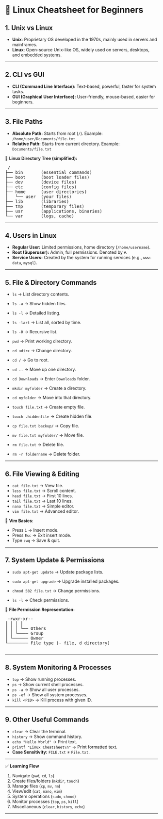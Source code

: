# 🐧 Linux Cheatsheet for Beginners

## 1. Unix vs Linux
- **Unix**: Proprietary OS developed in the 1970s, mainly used in servers and mainframes.
- **Linux**: Open-source Unix-like OS, widely used on servers, desktops, and embedded systems.

---

## 2. CLI vs GUI
- **CLI (Command Line Interface):** Text-based, powerful, faster for system tasks.
- **GUI (Graphical User Interface):** User-friendly, mouse-based, easier for beginners.

---

## 3. File Paths
- **Absolute Path:** Starts from root (`/`). Example: `/home/user/Documents/file.txt`
- **Relative Path:** Starts from current directory. Example: `Documents/file.txt`

📂 **Linux Directory Tree (simplified):**

<pre> /
├── bin       (essential commands)
├── boot      (boot loader files)
├── dev       (device files)
├── etc       (config files)
├── home      (user directories)
│   └── user  (your files)
├── lib       (libraries)
├── tmp       (temporary files)
├── usr       (applications, binaries)
└── var       (logs, cache)</pre>


---

## 4. Users in Linux
- **Regular User:** Limited permissions, home directory (`/home/username`).
- **Root (Superuser):** Admin, full permissions. Denoted by `#`.
- **Service Users:** Created by the system for running services (e.g., `www-data`, `mysql`).

---

## 5. File & Directory Commands
- `ls` → List directory contents.  
- `ls -a` → Show hidden files.  
- `ls -l` → Detailed listing.  
- `ls -lart` → List all, sorted by time.  
- `ls -R` → Recursive list.  

- `pwd` → Print working directory.  
- `cd <dir>` → Change directory.  
- `cd /` → Go to root.  
- `cd ..` → Move up one directory.  
- `cd Downloads` → Enter `Downloads` folder.  

- `mkdir myfolder` → Create a directory.  
- `cd myfolder` → Move into that directory.  

- `touch file.txt` → Create empty file.  
- `touch .hiddenfile` → Create hidden file.  

- `cp file.txt backup/` → Copy file.  
- `mv file.txt myfolder/` → Move file.  
- `rm file.txt` → Delete file.  
- `rm -r foldername` → Delete folder.  

---

## 6. File Viewing & Editing
- `cat file.txt` → View file.  
- `less file.txt` → Scroll content.  
- `head file.txt` → First 10 lines.  
- `tail file.txt` → Last 10 lines.  
- `nano file.txt` → Simple editor.  
- `vim file.txt` → Advanced editor.  

📝 **Vim Basics**:  
- Press `i` → Insert mode.  
- Press `Esc` → Exit insert mode.  
- Type `:wq` → Save & quit.  

---

## 7. System Update & Permissions
- `sudo apt-get update` → Update package lists.  
- `sudo apt-get upgrade` → Upgrade installed packages.  

- `chmod 582 file.txt` → Change permissions.  
- `ls -l` → Check permissions.  

🔑 **File Permission Representation:**

<pre> -rwxr-xr--
│ │ │ │
│ │ │ └── Others
│ │ └──── Group
│ └────── Owner
└──────── File type (- file, d directory)
 </pre>
---

## 8. System Monitoring & Processes
- `top` → Show running processes.  
- `ps` → Show current shell processes.  
- `ps -a` → Show all user processes.  
- `ps -ef` → Show all system processes.  
- `kill <PID>` → Kill process with given ID.  

---

## 9. Other Useful Commands
- `clear` → Clear the terminal.  
- `history` → Show command history.  
- `echo "Hello World"` → Print text.  
- `printf "Linux Cheatsheet\n"` → Print formatted text.  
- **Case Sensitivity:** `FILE.txt` ≠ `File.txt`.  

---

✅ **Learning Flow**  
1. Navigate (`pwd`, `cd`, `ls`)  
2. Create files/folders (`mkdir`, `touch`)  
3. Manage files (`cp`, `mv`, `rm`)  
4. View/edit (`cat`, `nano`, `vim`)  
5. System operations (`sudo`, `chmod`)  
6. Monitor processes (`top`, `ps`, `kill`)  
7. Miscellaneous (`clear`, `history`, `echo`)  

---

